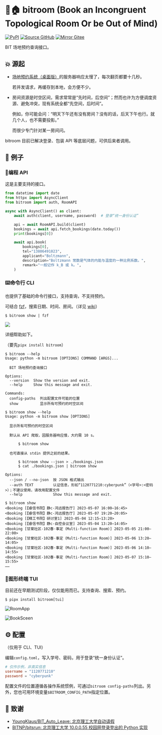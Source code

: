 # 🚩🏠 bitroom (Book an Incongruent Topological Room Or be Out of Mind)

[![PyPI](https://img.shields.io/pypi/v/bitroom?label=PyPI&logo=PyPI&logoColor=white)](https://pypi.org/project/bitroom/)
[![Source GitHub](https://img.shields.io/badge/Source-GitHub-lightgray?logo=github)](https://github.com/YDX-2147483647/bitroom/)
[![Mirror Gitee](https://img.shields.io/badge/Mirror-Gitee-red?logo=gitee)](https://gitee.com/YDX-2147483647/bitroom/)

BIT 场地预约查询接口。

## 💥 源起

- [场地预约系统（桌面版）](http://stu.bit.edu.cn/xsfw/sys/cdyyapp/*default/index.do)的服务器响应太慢了，每次翻页都要十几秒。

  若并发请求，再缓存到本地，会方便不少。

- 房间资源是时空区间，需求常常是“先时间，后空间”；然而也许为方便调度资源、避免冲突，现有系统全都“先空间，后时间”。

  例如，你可能会问：“明天下午还有没有房间？没有的话，后天下午也行。就几个人，也不需要投影。”

  而很少专门针对某一房间问。

bitroom 目前已解决登录、包装 API 等底层问题，可供后来者调用。

## 🧪 例子

### 🤖编程 API

这是主要支持的接口。

```python
from datetime import date
from httpx import AsyncClient
from bitroom import auth, RoomAPI

async with AsyncClient() as client:
    await auth(client, username, password)  # 登录“统一身份认证”

    api = await RoomAPI.build(client)
    bookings = await api.fetch_bookings(date.today())
    print(bookings[0])

    await api.book(
        bookings[0],
        tel="13806491023",
        applicant="Boltzmann",
        description="Boltzmann 常数是气体的内能与温度的一种比例系数。",
        remark="一般记作 k_B 或 k。",
    )
```

### ⌨️命令行 CLI

也提供了基础的命令行接口，支持查询，不支持预约。

可结合 [fzf](https://github.com/junegunn/fzf/)，搜索日期、时间、房间。（详见 [wiki](https://github.com/YDX-2147483647/bitroom/wiki#-fzf-%E4%BD%BF%E7%94%A8%E7%A4%BA%E4%BE%8B)）

```shell
$ bitroom show | fzf
```

![](https://user-images.githubusercontent.com/73375426/236676121-0bb3f80a-4ef0-4b06-bb03-d41a6f42fe38.png)

详细帮助如下。

（要先`pipx install bitroom`）

```shell
$ bitroom --help
Usage: python -m bitroom [OPTIONS] COMMAND [ARGS]...

  BIT 场地预约查询接口

Options:
  --version  Show the version and exit.
  --help     Show this message and exit.

Commands:
  config-paths  列出配置文件可能的位置
  show          显示所有可预约的时空区间
```

```shell
$ bitroom show --help
Usage: python -m bitroom show [OPTIONS]

  显示所有可预约的时空区间

  默认从 API 爬取，因服务器响应慢，大约需 10 s。

      $ bitroom show

  也可直接从 stdin 提供之前的结果。

      $ bitroom show --json > ./bookings.json
      $ cat ./bookings.json | bitroom show

Options:
  --json / --no-json  按 JSON 格式输出
  --auth TEXT         认证信息，形如“1120771210:cyberpunk”（<学号>:<密码>）；不建议使用，请改用配置文件
  --help              Show this message and exit.
```

```shell
$ bitroom show
<Booking [【睿信书院】静c-鸿远报告厅] 2023-05-07 16:00–16:45>
<Booking [【睿信书院】静c-鸿远报告厅] 2023-05-07 19:20–20:05>
<Booking [【精工书院】研讨室1] 2023-05-04 12:15–13:20>
<Booking [【睿信书院】静c-自控会议室] 2023-05-04 13:20–14:05>
<Booking [甘棠社区-102春·事定（Multi-function Room）] 2023-05-05 21:00–22:00>
<Booking [甘棠社区-102春·事定（Multi-function Room）] 2023-05-06 13:20–14:05>
<Booking [甘棠社区-102春·事定（Multi-function Room）] 2023-05-06 14:10–14:55>
<Booking [甘棠社区-102春·事定（Multi-function Room）] 2023-05-07 15:10–15:55>
……
```

### 🎨图形终端 TUI

目前还在早期测试阶段，仅仅能用而已。支持查询、搜索、预约。

```shell
$ pipx install bitroom[tui]
```

![RoomApp](https://github.com/YDX-2147483647/bitroom/assets/73375426/3ad4e0fd-dfb5-43ad-a07d-70b70b6242fa)

![BookSceen](https://github.com/YDX-2147483647/bitroom/assets/73375426/18a824ce-f963-4f30-b0cb-b26a0f1583b2)

## ⚙️ 配置

（仅用于 CLI、TUI）

编辑`config.toml`，写入学号、密码，用于登录“统一身份认证”。

```toml
# 仅作示例，非真实信息
username = "1120771210"
password = "cyberpunk"
```

配置文件的位置遵循各操作系统惯例，可通过`bitroom config-paths`列出。另外，您也可用环境变量`$BITROOM_CONFIG_PATH`指定位置。

## 🌟 致谢

- [YoungKlaus/BIT_Auto_Leave: 北京理工大学自动请假](https://github.com/YoungKlaus/BIT_Auto_Leave/)
- [BITNP/bitsrun: 北京理工大学 10.0.0.55 校园网登录登出的 Python 实现](https://github.com/BITNP/bitsrun)
